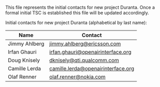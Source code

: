 This file represents the initial contacts for new project Duranta. Once a formal initial TSC is established this file will be updated accordingly.

Initial contacts for new project Duranta (alphabetical by last name):

| Name | Contact |
| --- | --- |
| Jimmy Ahlberg | [jimmy.ahlberg@ericsson.com](mailto:jimmy.ahlberg@ericsson.com) |
| Irfan Ghauri | [irfan.ghauri@openairinterface.org](mailto:irfan.ghauri@openairinterface.org) |
| Doug Knisely | [dknisely@qti.qualcomm.com](mailto:dknisely@qti.qualcomm.com) |
| Camille Lerda | [camille.lerda@openairinterface.org](mailto:camille.lerda@openairinterface.org) |
| Olaf Renner | [olaf.renner@nokia.com](mailto:olaf.renner@nokia.com) |
